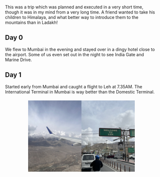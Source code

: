 This was a trip which was planned and executed in a very short time, though it was in my mind from a very long time. A friend wanted to take his children to Himalaya, and what better way to introduce them to the mountains than in Ladakh! 

## Day 0
We flew to Mumbai in the evening and stayed over in a dingy hotel close to the airport. Some of us even set out in the night to see India Gate and Marine Drive. 

## Day 1
Started early from Mumbai and caught a flight to Leh at 7.35AM. The International Terminal in Mumbai is way better than the Domestic Terminal. 


<div style="display: flex; justify-content: center; align-items: center; margin-top: 20px;">
  <img src="/assets/images/Ladakh/Img1.jpeg" alt="Image 1" style="width: 35%;"/>
  <img src="/assets/images/Ladakh/Img2.jpeg" alt="Image 2" style="width: 35%;"/>
</div>